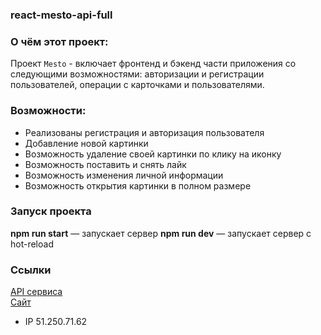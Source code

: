 

### react-mesto-api-full
### О чём этот проект:
Проект `Mesto` - включает фронтенд и бэкенд части приложения со следующими возможностями: авторизации и регистрации пользователей, операции с карточками и пользователями.

### Возможности:
* Реализованы регистрация и авторизация пользователя
* Добавление новой картинки
* Возможность удаление своей картинки по клику на иконку
* Возможность поставить и снять лайк
* Возможность изменения личной информации
* Возможность открытия картинки в полном размере


### Запуск проекта
**npm run start** — запускает сервер
**npm run dev** — запускает сервер с hot-reload

### Ссылки
[API сервиса](https://api.mesto-full.nomoredomains.sbs/)  
[Сайт](http://domainname.mesto-full.nomoreparties.sbs/)  
* IP 51.250.71.62 
